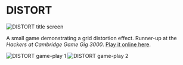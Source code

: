 # DISTORT
![DISTORT title screen](https://i.imgur.com/cqkox2D.png?1)

A small game demonstrating a grid distortion effect. Runner-up at the _Hackers at Cambridge Game Gig 3000_. [Play it online here](http://varkor.com/games/distort/).

![DISTORT game-play 1](https://i.imgur.com/ADn3Ksh.png?1)
![DISTORT game-play 2](https://i.imgur.com/4zCF8Z9.png?1)
